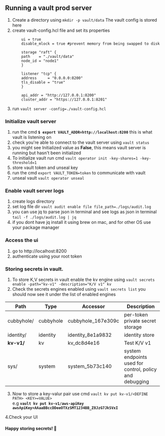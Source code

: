 ## Running a vault prod server
1. Create a directory using `mkdir -p vault/data` The vault config is stored here
2. create vault-config.hcl file and set its properties
    ```  
        ui = true
        disable_mlock = true #prevent memory from being swapped to disk

        storage "raft" {
        path    = "./vault/data"
        node_id = "node1"
        }

        listener "tcp" {
        address     = "0.0.0.0:8200"
        tls_disable = "true"
        }

        api_addr = "http://127.0.0.1:8200"
        cluster_addr = "https://127.0.0.1:8201"
    ```
3. run `vault server -config=./vault-config.hcl`

### Initialize vault server
1. run the cmd <b>`$ export VAULT_ADDR=http://localhost:8200`</b> this is what vault is listening on
2. check you're able to connect to the vault server using `vault status`
3. you might see Initialized value as <b>False</b>, this means vault server is running but hasn't been initialized
4. To initialize vault run cmd `vault operator init -key-shares=1 -key-threshold=1`
5. store vault token and unseal key
6. run the cmd `export VAULT_TOKEN=token` to communicate with vault
7. unseal vault `vault operator unseal`

### Enable vault server logs
1. create logs directory
2. set log file dir `vault audit enable file file_path=./logs/audit.log`
3. you can use jq to parse json in terminal and see logs as json in terminal `tail -f ./logs/audit.log | jq`
4. if you dont have jq install it using brew on mac, and for other OS use your package manager

### Access the ui
1. go to http://localhost:8200
2. authenticate using your root token

### Storing secrets in vault.
1. To store K,V secrets in vault enable the kv engine using `vault secrets enable -path="kv-v1" -description="K/V v1" kv`
2. Check the secrets engines enabled using `vault secrets list` you should now see it under the list of enabled engines

| Path            | Type            | Accessor        |  Description |
| --------------- | --------------- | --------------- |  ------------|
| cubbyhole/      | cubbyhole       | cubbyhole_167e309c | per-token private secret storage
| identity/       | identity        | identity_8e1a9832  | identity store
| <b>kv-v1/</b>      |   kv            | kv_dc8d4e16        |   Test K/V v1
| sys/            | system          | system_5b73c140    | system endpoints used for control, policy and debugging


3. Now to store a key-valur pair use cmd `vault kv put kv-v1/<DEFINE PATH> <KEY>=VALUE>`<br/> e.g 
<b>`vault kv put kv-v1/aws-apiKey awsApiKey=AAaaBBccDDeeOTXzSMT1234BB_Z8JzG7JkSVxI`</b>

4.Check your UI

#### Happy storing secrets! :rocket:
 
